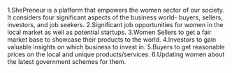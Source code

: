 1.ShePreneur is a platform that empowers the women sector of our society. It considers four significant aspects of the business world- buyers, sellers, investors, and job seekers.
2.Significant job opportunities for women in the local market as well as potential startups.
3.Women Sellers to get a fair market base to showcase their products to the world.
4.Investors to gain valuable insights on which business to invest in.
5.Buyers to get reasonable prices on the local and unique products/services.
6.Updating women about the latest government schemes for them.
